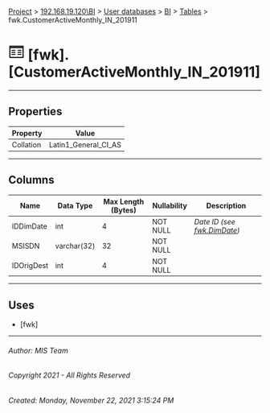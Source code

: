 #### 

[Project](../../../../index.md) > [192.168.19.120\\BI](../../../index.md) > [User databases](../../index.md) > [BI](../index.md) > [Tables](Tables.md) > fwk.CustomerActiveMonthly_IN_201911

# ![Tables](../../../../Images/Table32.png) [fwk].[CustomerActiveMonthly_IN_201911]

---

## <a name="#properties"></a>Properties

| Property | Value |
|---|---|
| Collation | Latin1_General_CI_AS |


---

## <a name="#columns"></a>Columns

| Name | Data Type | Max Length (Bytes) | Nullability | Description |
|---|---|---|---|---|
| IDDimDate | int | 4 | NOT NULL | _Date ID (see [fwk.DimDate](DimDate.md))_ |
| MSISDN | varchar(32) | 32 | NOT NULL |  |
| IDOrigDest | int | 4 | NOT NULL |  |


---

## <a name="#uses"></a>Uses

* [fwk]


---

###### Author:  MIS Team

###### Copyright 2021 - All Rights Reserved

###### Created: Monday, November 22, 2021 3:15:24 PM

